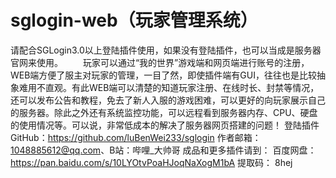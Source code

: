 # sglogin-web（玩家管理系统）
请配合SGLogin3.0以上登陆插件使用，如果没有登陆插件，也可以当成是服务器官网来使用。
　　玩家可以通过“我的世界”游戏端和网页端进行账号的注册，WEB端方便了服主对玩家的管理，一目了然，即使插件端有GUI，往往也是比较抽象难用不直观。有此WEB端可以清楚的知道玩家注册、在线时长、封禁等情况，还可以发布公告和教程，免去了新人入服的游戏困难，可以更好的向玩家展示自己的服务器。除此之外还有系统监控功能，可以远程看到服务器内存、CPU、硬盘的使用情况等。可以说，非常低成本的解决了服务器网页搭建的问题！
登陆插件GitHub：https://github.com/luBenWei233/sglogin
作者邮箱：1048885612@qq.com、B站：哔哩_大帅哥
成品和更多插件请到：
百度网盘： https://pan.baidu.com/s/10LYOtvPoaHJoqNaXogM1bA 提取码： 8hej
